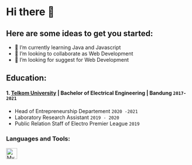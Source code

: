 # Hi there 👋

## Here are some ideas to get you started:
- 🌱 I’m currently learning Java and Javascript
- 👯 I’m looking to collaborate as Web Development
- 🤔 I’m looking for suggest for Web Development

## Education:

#### 1. [Telkom University](https://telkomuniversity.ac.id/) | Bachelor of Electrical Engineering | Bandung `2017-2021`
   - Head of Entrepreneurship Departement `2020 -2021`
   - Laboratory Research Assistant `2019 - 2020`
   - Public Relation Staff of Electro Premier League `2019`
### Languages and Tools:

<img align="left" alt="MySQL" width="30px" src="https://www.seekpng.com/png/full/80-803501_javascript-logo-logo-de-java-script-png.png" style="padding-right:10px;" />
